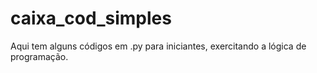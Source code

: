 # caixa_cod_simples

Aqui tem alguns códigos em .py para iniciantes, exercitando a lógica de programação.
